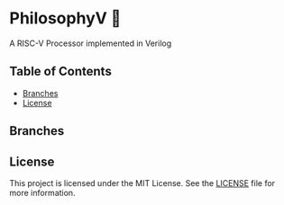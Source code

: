 # PhilosophyV :book:
A RISC-V Processor implemented in Verilog 


## Table of Contents
+ [Branches](#branches)
+ [License](#license)

## <a name=branches></a>Branches

## <a name=license></a>License
This project is licensed under the MIT License.  See the [LICENSE](LICENSE) file for more information.
